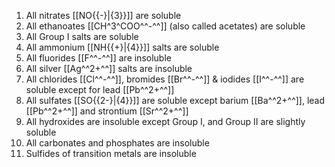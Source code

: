 1. All nitrates [[NO{{-}|{3}}]] are soluble
2. All ethanoates [[CH^3^COO^^-^^]] (also called acetates) are soluble
3. All Group I salts are soluble
4. All ammonium [[NH{{+}|{4}}]] salts are soluble
5. All fluorides [[F^^-^^]] are insoluble
6. All silver [[Ag^^2+^^]] salts are insoluble
7. All chlorides [[Cl^^-^^]], bromides [[Br^^-^^]] & iodides [[I^^-^^]] are soluble except for lead [[Pb^^2+^^]]
8. All sulfates [[SO{{2-}|{4}}]] are soluble except barium [[Ba^^2+^^]], lead [[Pb^^2+^^]] and strontium [[Sr^^2+^^]]
9. All hydroxides are insoluble except Group I, and Group II are slightly soluble
10. All carbonates and phosphates are insoluble
11. Sulfides of transition metals are insoluble
